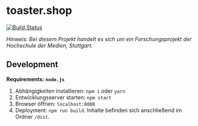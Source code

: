 # toaster.shop

[![Build Status](https://travis-ci.com/Purii/toaster.shop.svg?token=qdXLSA5Q7qrhqsnmh1sw&branch=master)](https://travis-ci.com/Purii/toaster.shop)

*Hinweis: Bei diesem Projekt handelt es sich um ein Forschungsprojekt der Hochschule der Medien, Stuttgart.*

## Development

**Requirements: `node.js`**

1. Abhängigkeiten installieren: `npm i` oder `yarn`
2. Entwicklungsserver starten: `npm start`
3. Browser öffnen: `localhost:8000`
4. Deployment: `npm run build`. Inhalte befinden sich anschließend im Ordner `/dist`.
